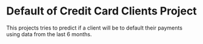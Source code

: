 # Default of Credit Card Clients Project

This projects tries to predict if a client will be to default their payments using data from the last 6 months.
